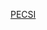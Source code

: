 ---
layout: post
wordpress_id: 1082
wordpress_url: http://noesbueno.com/archives/1082
date: '2011-04-04 13:00:58 -0500'
date_gmt: '2011-04-04 18:00:58 -0500'
body: |
  <p><a href="http://usanaco.wordpress.com/2011/03/30/pecsi/">PECSI</a></p>
---